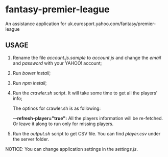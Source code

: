 fantasy-premier-league
======================

An assistance application for uk.eurosport.yahoo.com/fantasy/premier-league

USAGE
-----

1. Rename the file _account.js.sample_ to _account.js_ and change the _email_ and _password_ with your YAHOO! account;
2. Run _bower install_;
3. Run _npm install_;
4. Run the _crawler.sh_ script. It will take some time to get all the players' info;

	The optinos for crawler.sh is as following:
	
	**--refresh-player="true":** All the players information will be re-fetched. Or leave it along to run only for missing players.

5. Run the _output.sh_ script to get CSV file. You can find _player.csv_ under the server folder.

NOTICE: You can change application settings in the _settings.js_.